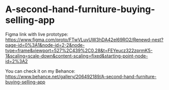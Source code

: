 # A-second-hand-furniture-buying-selling-app

Figma link with live prototype: https://www.figma.com/proto/FTwVLuvUW3hDA42el69RO2/Renewd-nest?page-id=0%3A1&node-id=2-2&node-type=frame&viewport=527%2C439%2C0.28&t=FEYeucz322zprmK5-1&scaling=scale-down&content-scaling=fixed&starting-point-node-id=2%3A2

You can check it on my Behance: https://www.behance.net/gallery/206492189/A-second-hand-furniture-buying-selling-app
